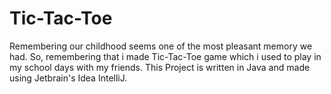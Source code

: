 # Tic-Tac-Toe
Remembering our childhood seems one of the most pleasant memory we had. So, remembering that i made Tic-Tac-Toe game which i used to play in my school days with my friends. This Project is written in Java and made using Jetbrain's Idea IntelliJ.

